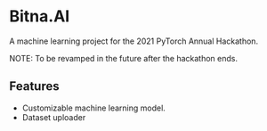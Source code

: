 # Bitna.AI
A machine learning project for the 2021 PyTorch Annual Hackathon. 

NOTE: To be revamped in the future after the hackathon ends.

## Features

* Customizable machine learning model.
* Dataset uploader
